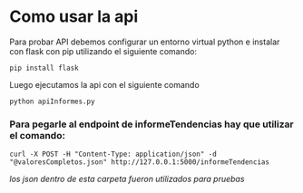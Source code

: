 # Como usar la api

Para probar API debemos configurar un entorno virtual python e instalar con flask con pip utilizando el siguiente comando:

```pip install flask```

Luego ejecutamos la api con el siguiente comando

```python apiInformes.py```

### Para pegarle al endpoint de informeTendencias hay que utilizar el comando:

```curl -X POST -H "Content-Type: application/json" -d "@valoresCompletos.json" http://127.0.0.1:5000/informeTendencias```

*los json dentro de esta carpeta fueron utilizados para pruebas*

